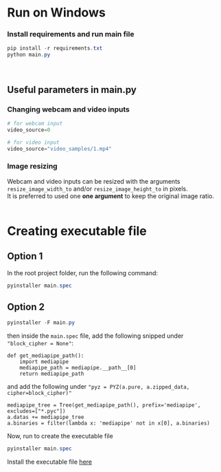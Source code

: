 
# Run on Windows
### Install requirements and run main file
```powershell
pip install -r requirements.txt
python main.py
```
<br/>

## Useful parameters in main.py
### Changing webcam and video inputs

```python
# for webcam input
video_source=0

# for video input
video_source="video_samples/1.mp4"
```


### Image resizing
Webcam and video inputs can be resized with the arguments `resize_image_width_to` and/or `resize_image_height_to` in pixels. <br/>
It is preferred to used one <b> one argument</b> to keep the original image ratio.
<br/>
<br/>

# Creating executable file
## Option 1
In the root project folder, run the following command:
```powershell
pyinstaller main.spec
```
## Option 2
```powershell
pyinstaller -F main.py
``` 
then inside the `main.spec` file, add the following snipped under `"block_cipher = None"`:
```
def get_mediapipe_path():
    import mediapipe
    mediapipe_path = mediapipe.__path__[0]
    return mediapipe_path
```
and add the following under `"pyz = PYZ(a.pure, a.zipped_data, cipher=block_cipher)"`
```
mediapipe_tree = Tree(get_mediapipe_path(), prefix='mediapipe', excludes=["*.pyc"])
a.datas += mediapipe_tree
a.binaries = filter(lambda x: 'mediapipe' not in x[0], a.binaries)
```

Now, run to create the executable file
```powershell
pyinstaller main.spec
```

Install the executable file [here](dist/main.exe)